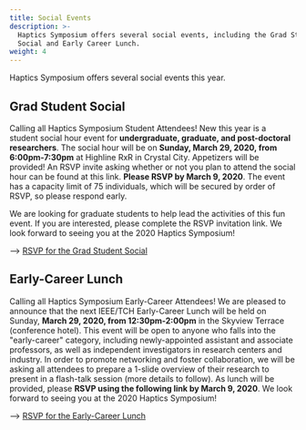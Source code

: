 ```yaml
---
title: Social Events
description: >-
  Haptics Symposium offers several social events, including the Grad Student
  Social and Early Career Lunch.
weight: 4
---
```

Haptics Symposium offers several social events this year.

## Grad Student Social

Calling all Haptics Symposium Student Attendees! New this year is a student social hour event for **undergraduate, graduate, and post-doctoral researchers**. The social hour will be on **Sunday, March 29, 2020, from 6:00pm-7:30pm** at Highline RxR in Crystal City. Appetizers will be provided! An RSVP invite asking whether or not you plan to attend the social hour can be found at this link. **Please RSVP by March 9, 2020**. The event has a capacity limit of 75 individuals, which will be secured by order of RSVP, so please respond early.

We are looking for graduate students to help lead the activities of this fun event. If you are interested, please complete the RSVP invitation link.
We look forward to seeing you at the 2020 Haptics Symposium!

--> [RSVP for the Grad Student Social](https://forms.gle/JHd5nAecsjPZGvFV8)


## Early-Career Lunch

Calling all Haptics Symposium Early-Career Attendees! We are pleased to announce that the next IEEE/TCH Early-Career Lunch will be held on Sunday, **March 29, 2020, from 12:30pm-2:00pm** in the Skyview Terrace (conference hotel). This event will be open to anyone who falls into the "early-career" category, including newly-appointed assistant and associate professors, as well as independent investigators in research centers and industry. In order to promote networking and foster collaboration, we will be asking all attendees to prepare a 1-slide overview of their research to present in a flash-talk session (more details to follow). As lunch will be provided, please **RSVP using the following link by March 9, 2020**. We look forward to seeing you at the 2020 Haptics Symposium! 

--> [RSVP for the Early-Career Lunch](https://forms.gle/aSrE4AJFKBr7FNGd6)
